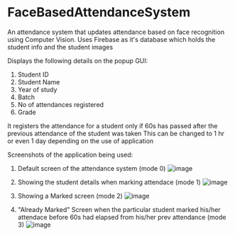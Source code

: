 # FaceBasedAttendanceSystem
An attendance system that updates attendance based on face recognition using Computer Vision. Uses Firebase as it's database which holds the student info and the student images

Displays the following details on the popup GUI:
  1. Student ID
  2. Student Name
  3. Year of study
  4. Batch
  5. No of attendances registered
  6. Grade

It registers the attendance for a student only if 60s has passed after the previous attendance of the student was taken
This can be changed to 1 hr or even 1 day depending on the use of application

Screenshots of the application being used:

1. Default screen of the attendance system (mode 0)
![image](https://github.com/Gokul2604/FaceBasedAttendanceSystem/assets/64155771/a39a9721-463a-48cd-86fe-34cff28ce982)

2. Showing the student details when marking attendace (mode 1)
![image](https://github.com/Gokul2604/FaceBasedAttendanceSystem/assets/64155771/d5c4b3bf-4f26-4362-99e8-ccd2ac7c6cdb)

3. Showing a Marked screen (mode 2)
![image](https://github.com/Gokul2604/FaceBasedAttendanceSystem/assets/64155771/b7a942db-8212-4a75-b156-6cd924722727)

4. "Already Marked" Screen when the particular student marked his/her attendace before 60s had elapsed from his/her prev attendance (mode 3)
![image](https://github.com/Gokul2604/FaceBasedAttendanceSystem/assets/64155771/1d55c27c-db98-4a16-a044-4462126c032f)
